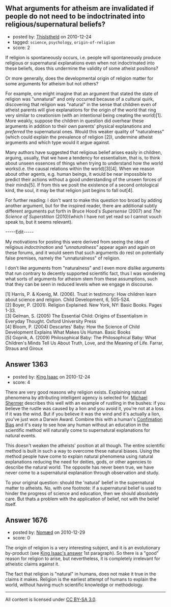 ## What arguments for atheism are invalidated if people do not need to be indoctrinated into religious/supernatural beliefs?

- posted by: [ThisIstheId](https://stackexchange.com/users/-1/404-thisistheid) on 2010-12-24
- tagged: `science`, `psychology`, `origin-of-religion`
- score: 2

If religion is spontaneously occurs, i.e. people will spontaneously produce religious or supernatural explanations even when not indoctrinated into these beliefs, does this undermine the validity of some atheist positions? 

Or more generally, does the developmental origin of religion matter for some arguments for atheism but not others? 

For example, one might imagine that an argument that stated the state of religion was "unnatural" and only occurred because of a cultural quirk, discovering that religion was "natural" in the sense that children even of atheist parents will give explanations for the origin of the world that ring very similar to creationism (with an intentional being creating the world)[1]. <br/>
More weakly, suppose the children in question did overhear these arguments in addition to their own parents' physical explanations and *preferred* the supernatural ones. Would this weaker quality of "naturalness" (which could explain the prevalence of religion [2]), undermine atheist arguments and which type would it argue against.

Many authors have suggested that religious belief arises easily in children, arguing, usually, that we have a tendency for essentialism, that is, to think about unseen essences of things when trying to understand how the world works(i.e. the causal relations within the world)[3][4]. When we reason about other agents, e.g. human beings, it would be near impossible to predict their actions without a good understanding of the unseen forces of their minds[5]. If from this we posit the existence of a second ontological kind, the soul, it may be that religion just begins to fall out[4].

For further reading: I don't want to make this question too broad by adding another argument, but for the inspired reader, there are additional subtly different arguments put forth in Bruce Hood's *Supersense* (2007) and *The Science of Superstition* (2010)(which I have not yet read so I cannot vouch speak to, but it seems relevant).

-----Edit-----

My motivations for posting this were derived from seeing the idea of religious *indoctrination* and *"unnaturalness"* appear again and again on these forums, and it would seem that such arguments do rest on potentially false premises, namely the "unnaturalness" of religion.

I don't like arguments from "naturalness" and I even more dislike arguments that run contrary to decently supported scientific fact, thus I was wondering what sorts of arguments for atheism stem from these assumptions, such that they can be seen in reduced levels when we engage in discourse.


[1] Harris, P. & Koenig, M. (2006). Trust in testimony: How children learn about science and religion. Child Development, 6, 505-524. <br/>
[2] Boyer, P. (2001). Religion Explained. New York, NY: Basic Books. Pages 1-33. <br/>
[3] Gelman, S. (2005) The Essential Child: Origins of Essentialism in Everyday Thought. Oxford University Press<br/>
[4] Bloom, P. (2004) Descartes' Baby: How the Science of Child Development Explains What Makes Us Human. Basic Books<br/>
[5] Gopnik, A. (2009) Philosophical Baby: The Philosophical Baby: What Children's Minds Tell Us About Truth, Love, and the Meaning of Life. Farrar, Straus and Giroux


## Answer 1363

- posted by: [King Isaac](https://stackexchange.com/users/-1/31-king-isaac) on 2010-12-24
- score: 4

<p>There are very good reasons why religion exists. Explaining natural phenomena by attributing intelligent agency is selected for. <a href="http://www.ted.com/talks/michael_shermer_the_pattern_behind_self_deception.html" rel="nofollow">Michael Shermer</a> describes this well with an example of rustling in the bushes: if you believe the rustle was caused by a lion and you avoid it, you're not at a loss if it was the wind. But if you believe it was the wind and it's actually a lion, you've just won a Darwin Award. Combine this with a human's <a href="http://en.wikipedia.org/wiki/Confirmation_bias" rel="nofollow">Confimation Bias</a> and it's easy to see how any human without an education in the scientific method will naturally come to supernatural explanations for natural events.</p>

<p>This doesn't weaken the atheists' position at all though. The entire scientific method is built in such a way to overcome these natural biases. Using the method people have come to explain natural phenomena using natural explanations reducing the need for deities, gods, or other agencies to describe the natural world. The opposite has never been true, we have never come to a supernatural explanation through observation and study.</p>

<p>To your original question: should the 'natural' belief in the supernatural matter to atheists. No, with one footnote: if a supernatural belief is used to hinder the progress of science and education, then we should absolutely care. But thats a problem with the application of belief, not with the belief itself. </p>



## Answer 1676

- posted by: [Nomæd](https://stackexchange.com/users/-1/27-nom-d) on 2010-12-29
- score: 0

The origin of religion is a very interesting subject, and it is an evolutionary by-product (see [King Isaac's answer](http://atheism.stackexchange.com/questions/1358/what-arguments-for-atheism-are-invalidated-if-people-do-not-need-to-be-indoctrina/1363#1363) 1st paragraph). So there is a "good" reason for religion to arise, but nevertheless, it is completely irrelevant for atheistic claims against it.

The fact that religion is "natural" in humans, does not make it true in the claims it makes. Religion is the earliest attempt of humans to explain the world, without having much scientific knowledge or methodology.



---

All content is licensed under [CC BY-SA 3.0](https://creativecommons.org/licenses/by-sa/3.0/).
